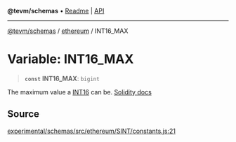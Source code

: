 **@tevm/schemas** • [Readme](../../README.md) \| [API](../../modules.md)

***

[@tevm/schemas](../../README.md) / [ethereum](../README.md) / INT16\_MAX

# Variable: INT16\_MAX

> **`const`** **INT16\_MAX**: `bigint`

The maximum value a [INT16](../type-aliases/INT16.md) can be.
[Solidity docs](https://docs.soliditylang.org/en/latest/types.html#integers)

## Source

[experimental/schemas/src/ethereum/SINT/constants.js:21](https://github.com/evmts/tevm-monorepo/blob/main/experimental/schemas/src/ethereum/SINT/constants.js#L21)

